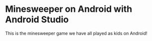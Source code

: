 # Minesweeper on Android with Android Studio
This is the minesweeper game we have all played as kids on Android!
